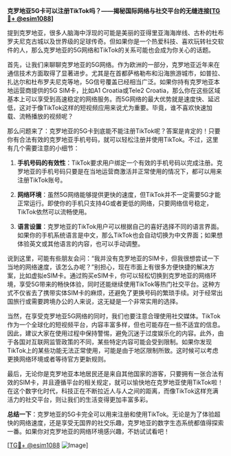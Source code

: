 **克罗地亚5G卡可以注册TikTok吗？——揭秘国际网络与社交平台的无缝连接[[TG💪+ @esim1088](https://t.me/s/esim1088)]**

提到克罗地亚，很多人脑海中浮现的可能是美丽的亚得里亚海海岸线、古朴的杜布罗夫尼克古城以及世界级的足球传奇。但如果你是一个热爱科技、喜欢玩转社交软件的人，那么克罗地亚的5G网络和TikTok的关系可能也会成为你关心的话题。

首先，让我们来聊聊克罗地亚的5G网络。作为欧洲的一部分，克罗地亚近年来在通信技术方面取得了显著进步。尤其是在首都萨格勒布和沿海旅游城市，如普拉、扎达尔和杜布罗夫尼克等地，5G信号覆盖已经相当广泛。如果你持有克罗地亚本地运营商提供的5G SIM卡，比如A1 Croatia或Tele2 Croatia，那么你在这些区域基本上可以享受到高速稳定的网络服务。而5G网络的最大优势就是速度快、延迟低，这对于像TikTok这样的短视频应用来说尤为重要。毕竟，谁不喜欢快速加载、流畅播放的视频呢？

那么问题来了：克罗地亚的5G卡到底能不能注册TikTok呢？答案是肯定的！只要你有合法有效的克罗地亚手机号码，就可以轻松注册并使用TikTok。不过，这里有几个需要注意的小细节：

1. **手机号码的有效性**：TikTok要求用户绑定一个有效的手机号码以完成注册。克罗地亚的手机号码只要是在当地运营商激活并正常使用的情况下，都可以用来注册TikTok账号。

2. **网络环境**：虽然5G网络能够提供更快的速度，但TikTok并不一定需要5G才能正常运行。即使你的手机只支持4G或者更低的网络，只要网络信号稳定，TikTok依然可以流畅使用。

3. **语言设置**：克罗地亚的TikTok用户可以根据自己的喜好选择不同的语言界面。如果你的手机系统语言是中文，那么TikTok也会自动切换为中文界面；如果想体验英文或其他语言的内容，也可以手动调整。

说到这里，可能有些朋友会问：“我并没有克罗地亚的SIM卡，但我很想尝试一下当地的网络速度，该怎么办呢？”别担心，现在市面上有很多方便快捷的解决方案，比如虚拟eSIM卡。通过购买eSIM卡，你可以轻松切换到克罗地亚的网络环境，享受5G带来的畅快体验，同时还能继续使用TikTok等热门社交平台。这种方式不仅省去了携带实体SIM卡的麻烦，还避免了更换号码的繁琐手续。对于经常出国旅行或需要跨境办公的人来说，这无疑是一个非常实用的选择。

当然，在享受克罗地亚5G网络的同时，我们也要注意合理使用社交媒体。TikTok作为一个全球化的短视频平台，内容丰富多样，但也可能存在一些不适宜的信息。因此，建议大家在使用过程中保持警惕，避免沉迷于过度娱乐化的内容。此外，由于各国对互联网监管政策的不同，某些特定内容可能会受到限制。如果你发现TikTok上的某些功能无法正常使用，可能是由于地区限制所致。这时候可以考虑更换网络环境或者等待官方更新规则。

最后，无论你是克罗地亚本地居民还是来自其他国家的游客，只要拥有一张合法有效的SIM卡，并且遵循平台的相关规定，就可以愉快地在克罗地亚使用TikTok啦！在这个数字化时代，科技正在不断拉近人与人之间的距离，而像TikTok这样充满活力的社交平台，则让我们的生活变得更加丰富多彩。

**总结一下**：克罗地亚的5G卡完全可以用来注册和使用TikTok。无论是为了体验超快的网络速度，还是享受无国界的社交乐趣，克罗地亚的数字生态系统都值得探索一番。如果你对克罗地亚的网络环境感兴趣，不妨试试看吧！

[[TG💪+ @esim1088](https://t.me/s/esim1088) ![Image](https://i.postimg.cc/4NQfJmqS/Snipaste-2025-05-13-00-14-12.png)]